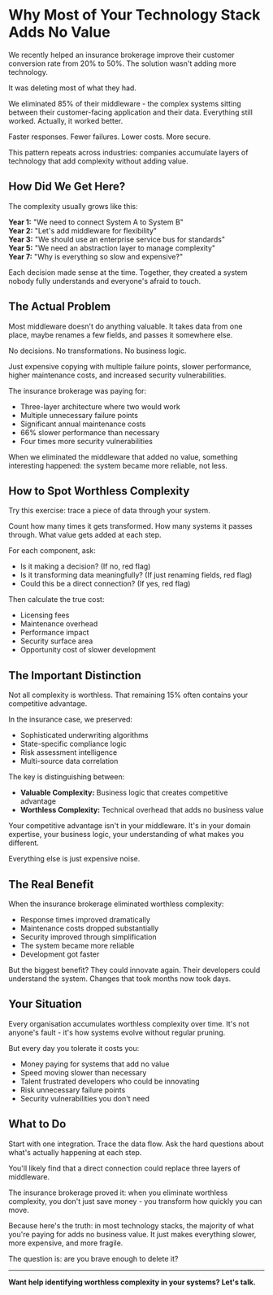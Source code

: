 # Why Most of Your Technology Stack Adds No Value

We recently helped an insurance brokerage improve their customer conversion rate from 20% to 50%. The solution wasn't adding more technology.

It was deleting most of what they had.

We eliminated 85% of their middleware - the complex systems sitting between their customer-facing application and their data. Everything still worked. Actually, it worked better.

Faster responses. Fewer failures. Lower costs. More secure.

This pattern repeats across industries: companies accumulate layers of technology that add complexity without adding value.

## How Did We Get Here?

The complexity usually grows like this:

**Year 1:** "We need to connect System A to System B"  
**Year 2:** "Let's add middleware for flexibility"  
**Year 3:** "We should use an enterprise service bus for standards"  
**Year 5:** "We need an abstraction layer to manage complexity"  
**Year 7:** "Why is everything so slow and expensive?"

Each decision made sense at the time. Together, they created a system nobody fully understands and everyone's afraid to touch.

## The Actual Problem

Most middleware doesn't do anything valuable. It takes data from one place, maybe renames a few fields, and passes it somewhere else.

No decisions. No transformations. No business logic.

Just expensive copying with multiple failure points, slower performance, higher maintenance costs, and increased security vulnerabilities.

The insurance brokerage was paying for:
- Three-layer architecture where two would work
- Multiple unnecessary failure points
- Significant annual maintenance costs
- 66% slower performance than necessary
- Four times more security vulnerabilities

When we eliminated the middleware that added no value, something interesting happened: the system became more reliable, not less.

## How to Spot Worthless Complexity

Try this exercise: trace a piece of data through your system.

Count how many times it gets transformed. How many systems it passes through. What value gets added at each step.

For each component, ask:
- Is it making a decision? (If no, red flag)
- Is it transforming data meaningfully? (If just renaming fields, red flag)  
- Could this be a direct connection? (If yes, red flag)

Then calculate the true cost:
- Licensing fees
- Maintenance overhead
- Performance impact
- Security surface area
- Opportunity cost of slower development

## The Important Distinction

Not all complexity is worthless. That remaining 15% often contains your competitive advantage.

In the insurance case, we preserved:
- Sophisticated underwriting algorithms
- State-specific compliance logic
- Risk assessment intelligence
- Multi-source data correlation

The key is distinguishing between:
- **Valuable Complexity:** Business logic that creates competitive advantage
- **Worthless Complexity:** Technical overhead that adds no business value

Your competitive advantage isn't in your middleware. It's in your domain expertise, your business logic, your understanding of what makes you different.

Everything else is just expensive noise.

## The Real Benefit

When the insurance brokerage eliminated worthless complexity:
- Response times improved dramatically
- Maintenance costs dropped substantially  
- Security improved through simplification
- The system became more reliable
- Development got faster

But the biggest benefit? They could innovate again. Their developers could understand the system. Changes that took months now took days.

## Your Situation

Every organisation accumulates worthless complexity over time. It's not anyone's fault - it's how systems evolve without regular pruning.

But every day you tolerate it costs you:
- Money paying for systems that add no value
- Speed moving slower than necessary
- Talent frustrated developers who could be innovating
- Risk unnecessary failure points
- Security vulnerabilities you don't need

## What to Do

Start with one integration. Trace the data flow. Ask the hard questions about what's actually happening at each step.

You'll likely find that a direct connection could replace three layers of middleware.

The insurance brokerage proved it: when you eliminate worthless complexity, you don't just save money - you transform how quickly you can move.

Because here's the truth: in most technology stacks, the majority of what you're paying for adds no business value. It just makes everything slower, more expensive, and more fragile.

The question is: are you brave enough to delete it?

---

**Want help identifying worthless complexity in your systems? Let's talk.**